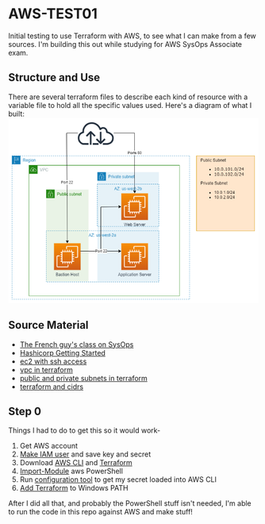 # AWS-TEST01
Initial testing to use Terraform with AWS, to see what I can make from a few sources. I'm building this out while studying for AWS SysOps Associate exam.

## Structure and Use
There are several terraform files to describe each kind of resource with a variable file to hold all the specific values used. Here's a diagram of what I built:
![Diagram of what the Terraform should build](/VPC_layout.png "VPC with bastion host, app and web servers")

## Source Material
* [The French guy's class on SysOps](https://www.udemy.com/course/ultimate-aws-certified-sysops-administrator-associate)
* [Hashicorp Getting Started](https://learn.hashicorp.com/tutorials/terraform/infrastructure-as-code?in=terraform/aws-get-started)
* [ec2 with ssh access](https://medium.com/@hmalgewatta/setting-up-an-aws-ec2-instance-with-ssh-access-using-terraform-c336c812322f)
* [vpc in terraform](https://jaffarshaik.medium.com/implementing-vpc-architecture-using-terraform-3de6c42d7646)
* [public and private subnets in terraform](https://medium.com/geekculture/how-to-manage-public-and-private-subnets-in-aws-with-terraform-69c272003c81)
* [terraform and cidrs](http://blog.itsjustcode.net/blog/2017/11/18/terraform-cidrsubnet-deconstructed/)

## Step 0
Things I had to do to get this so it would work-
1. Get AWS account
1. [Make IAM user](https://docs.aws.amazon.com/IAM/latest/UserGuide/id_users_create.html#id_users_create_console) and save key and secret
1. Download [AWS CLI](https://docs.aws.amazon.com/cli/latest/userguide/install-cliv2-windows.html#cliv2-windows-install) and [Terraform](https://www.terraform.io/downloads.html)
1. [Import-Module](https://docs.aws.amazon.com/powershell/latest/userguide/pstools-getting-set-up-windows.html#ps-installing-awswindowspowershell) aws PowerShell
1. Run [configuration tool](https://docs.aws.amazon.com/cli/latest/userguide/cli-configure-files.html#cli-configure-files-methods) to get my secret loaded into AWS CLI
1. [Add Terraform](https://stackoverflow.com/questions/1618280/where-can-i-set-path-to-make-exe-on-windows) to Windows PATH

After I did all that, and probably the PowerShell stuff isn't needed, I'm able to run the code in this repo against AWS and make stuff!
